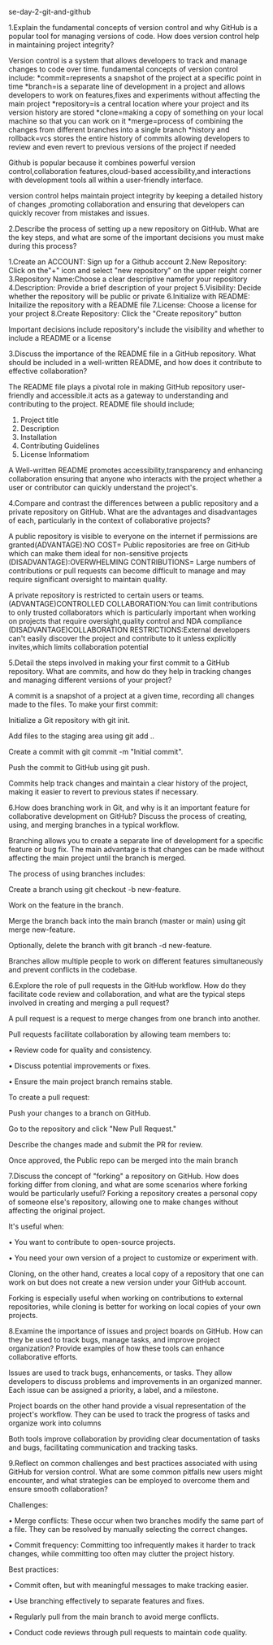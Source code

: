 se-day-2-git-and-github

1.Explain the fundamental concepts of version control and why GitHub is a popular tool for managing versions of code. How does version control help in maintaining project integrity?

Version control is a system that allows developers to track and manage changes to code over time.
fundamental concepts of version control include:
*commit=represents a snapshot of the project at a specific point in time
*branch=is a separate line of development in a project and allows developers to work on features,fixes and experiments without affecting the main project
*repository=is a central location where your project and its version history are stored
*clone=making a copy of something on your local machine so that you can work on it
*merge=process of combining the changes from different branches into a single branch
*history and rollback=vcs stores the entire history of commits allowing developers to review and even revert to previous versions of the project if needed

Github is popular because it combines powerful version control,collaboration features,cloud-based accessibility,and interactions with development tools all within a user-friendly interface.

version control helps maintain project integrity by keeping a detailed history of changes ,promoting collaboration and ensuring that developers can quickly recover from mistakes and issues.

2.Describe the process of setting up a new repository on GitHub. What are the key steps, and what are some of the important decisions you must make during this process?

 1.Create an ACCOUNT: Sign up for a Github account
 2.New Repository: Click on the"+" icon and select "new repository" on the upper reight corner
 3.Repository Name:Choose a clear descriptive namefor your repository
 4.Description: Provide a brief description of your project
 5.Visibility: Decide whether the repository will be public or private
 6.Initialize with README: Initailize the repository with a README file
 7.License: Choose a license for your project 
 8.Create Repository: Click the "Create repository" button

 Important decisions include repository's include the visibility and whether to include a README or a license
 

3.Discuss the importance of the README file in a GitHub repository. What should be included in a well-written README, and how does it contribute to effective collaboration?

The README file plays a pivotal role in making GitHub repository user-friendly and accessible.it acts as a  gateway to understanding and contributing to the project.
 README file should include;
 1. Project title
 2. Description
 3. Installation
 4. Contributing Guidelines
 5. License Informatiom

  A Well-written README promotes accessibility,transparency and enhancing collaboration ensuring that anyone who interacts with the project whether a user or contributor can quickly understand the project's.
 

4.Compare and contrast the differences between a public repository and a private repository on GitHub. What are the advantages and disadvantages of each, particularly in the context of collaborative projects?

A public repository is visible to everyone on the internet if permissions are granted(ADVANTAGE):NO COST= Public repositories are free on GitHub which can make them ideal for non-sensitive projects
                                                                                      (DISADVANTAGE):OVERWHELMING CONTRIBUTIONS= Large numbers of contributions or pull requests can become difficult to manage and may require significant oversight to maintain quality.

A private repository is restricted to certain users or teams.(ADVANTAGE)CONTROLLED COLLABORATION:You can limit contributions to only trusted collaborators which is particularly important when working on projects that require oversight,quality control and NDA compliance
                                                            (DISADVANTAGE)COLLABORATION RESTRICTIONS:External developers can't easily discover the project and contribute to it unless explicitly invites,which limits collaboration potential


5.Detail the steps involved in making your first commit to a GitHub repository. What are commits, and how do they help in tracking changes and managing different versions of your project?


A commit is a snapshot of a project at a given time, recording all changes made to the files. To make your first commit:

Initialize a Git repository with git init.

Add files to the staging area using git add ..

Create a commit with git commit -m "Initial commit".

Push the commit to GitHub using git push.

Commits help track changes and maintain a clear history of the project, making it easier to revert to previous states if necessary.


6.How does branching work in Git, and why is it an important feature for collaborative development on GitHub? Discuss the process of creating, using, and merging branches in a typical workflow.

Branching allows you to create a separate line of development for a specific feature or bug fix. The main advantage is that changes can be made without affecting the main project until the branch is merged.

The process of using branches includes:

Create a branch using git checkout -b new-feature.

Work on the feature in the branch.

Merge the branch back into the main branch (master or main) using git merge new-feature.

Optionally, delete the branch with git branch -d new-feature.

Branches allow multiple people to work on different features simultaneously and prevent conflicts in the codebase.

6.Explore the role of pull requests in the GitHub workflow. How do they facilitate code review and collaboration, and what are the typical steps involved in creating and merging a pull request?


A pull request is a request to merge changes from one branch into another.

Pull requests facilitate collaboration by allowing team members to:

• Review code for quality and consistency.

• Discuss potential improvements or fixes.

• Ensure the main project branch remains stable.

To create a pull request:

Push your changes to a branch on GitHub.

Go to the repository and click "New Pull Request."

Describe the changes made and submit the PR for review.

Once approved, the Public repo can be merged into the main branch

7.Discuss the concept of "forking" a repository on GitHub. How does forking differ from cloning, and what are some scenarios where forking would be particularly useful?
Forking a repository creates a personal copy of someone else's repository, allowing one to make changes without affecting the original project.

It's useful when:

• You want to contribute to open-source projects.

• You need your own version of a project to customize or experiment with.

Cloning, on the other hand, creates a local copy of a repository that one can work on but does not create a new version under your GitHub account.

Forking is especially useful when working on contributions to external repositories, while cloning is better for working on local copies of your own projects.

8.Examine the importance of issues and project boards on GitHub. How can they be used to track bugs, manage tasks, and improve project organization? Provide examples of how these tools can enhance collaborative efforts.

Issues are used to track bugs, enhancements, or tasks. They allow developers to discuss problems and improvements in an organized manner. Each issue can be assigned a priority, a label, and a milestone.

Project boards on the other hand provide a visual representation of the project's workflow. They can be used to track the progress of tasks and organize work into columns

Both tools improve collaboration by providing clear documentation of tasks and bugs, facilitating communication and tracking tasks.

9.Reflect on common challenges and best practices associated with using GitHub for version control. What are some common pitfalls new users might encounter, and what strategies can be employed to overcome them and ensure smooth collaboration?

Challenges:

• Merge conflicts: These occur when two branches modify the same part of a file. They can be resolved by manually selecting the correct changes.

• Commit frequency: Committing too infrequently makes it harder to track changes, while committing too often may clutter the project history.

Best practices:

• Commit often, but with meaningful messages to make tracking easier.

• Use branching effectively to separate features and fixes.

• Regularly pull from the main branch to avoid merge conflicts.

• Conduct code reviews through pull requests to maintain code quality.
